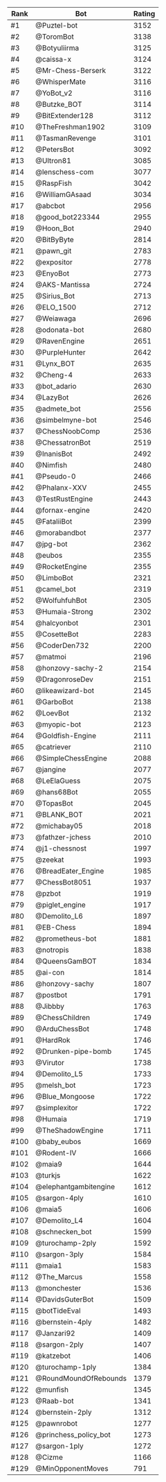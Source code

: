 Rank|Bot|Rating
---|---|---
#1|@Puztel-bot|3152
#2|@ToromBot|3138
#3|@Botyuliirma|3125
#4|@caissa-x|3124
#5|@Mr-Chess-Berserk|3122
#6|@WhisperMate|3116
#7|@YoBot_v2|3116
#8|@Butzke_BOT|3114
#9|@BitExtender128|3112
#10|@TheFreshman1902|3109
#11|@TasmanRevenge|3101
#12|@PetersBot|3092
#13|@Ultron81|3085
#14|@lenschess-com|3077
#15|@RaspFish|3042
#16|@WilliamGAsaad|3034
#17|@abcbot|2956
#18|@good_bot223344|2955
#19|@Hoon_Bot|2940
#20|@BitByByte|2814
#21|@pawn_git|2783
#22|@expositor|2778
#23|@EnyoBot|2773
#24|@AKS-Mantissa|2724
#25|@Sirius_Bot|2713
#26|@ELO_1500|2712
#27|@Weiawaga|2696
#28|@odonata-bot|2680
#29|@RavenEngine|2651
#30|@PurpleHunter|2642
#31|@Lynx_BOT|2635
#32|@Cheng-4|2633
#33|@bot_adario|2630
#34|@LazyBot|2626
#35|@admete_bot|2556
#36|@simbelmyne-bot|2546
#37|@ChessNoobComp|2536
#38|@ChessatronBot|2519
#39|@InanisBot|2492
#40|@Nimfish|2480
#41|@Pseudo-0|2466
#42|@Phalanx-XXV|2455
#43|@TestRustEngine|2443
#44|@fornax-engine|2420
#45|@FataliiBot|2399
#46|@morabandbot|2377
#47|@jpg-bot|2362
#48|@eubos|2355
#49|@RocketEngine|2355
#50|@LimboBot|2321
#51|@camel_bot|2319
#52|@WolfuhfuhBot|2305
#53|@Humaia-Strong|2302
#54|@halcyonbot|2301
#55|@CosetteBot|2283
#56|@CoderDen732|2200
#57|@matmoi|2196
#58|@honzovy-sachy-2|2154
#59|@DragonroseDev|2151
#60|@likeawizard-bot|2145
#61|@GarboBot|2138
#62|@LoevBot|2132
#63|@myopic-bot|2123
#64|@Goldfish-Engine|2111
#65|@catriever|2110
#66|@SimpleChessEngine|2088
#67|@jangine|2077
#68|@LeElaGuess|2075
#69|@hans68Bot|2055
#70|@TopasBot|2045
#71|@BLANK_BOT|2021
#72|@michabay05|2018
#73|@fathzer-jchess|2010
#74|@j1-chessnost|1997
#75|@zeekat|1993
#76|@BreadEater_Engine|1985
#77|@ChessBot8051|1937
#78|@pzbot|1919
#79|@piglet_engine|1917
#80|@Demolito_L6|1897
#81|@EB-Chess|1894
#82|@prometheus-bot|1881
#83|@notropis|1838
#84|@QueensGamBOT|1834
#85|@ai-con|1814
#86|@honzovy-sachy|1807
#87|@postbot|1791
#88|@Jibbby|1763
#89|@ChessChildren|1749
#90|@ArduChessBot|1748
#91|@HardRok|1746
#92|@Drunken-pipe-bomb|1745
#93|@Virutor|1738
#94|@Demolito_L5|1733
#95|@melsh_bot|1723
#96|@Blue_Mongoose|1722
#97|@simplexitor|1722
#98|@Humaia|1719
#99|@TheShadowEngine|1711
#100|@baby_eubos|1669
#101|@Rodent-IV|1666
#102|@maia9|1644
#103|@turkjs|1622
#104|@elephantgambitengine|1612
#105|@sargon-4ply|1610
#106|@maia5|1606
#107|@Demolito_L4|1604
#108|@schnecken_bot|1599
#109|@turochamp-2ply|1592
#110|@sargon-3ply|1584
#111|@maia1|1583
#112|@The_Marcus|1558
#113|@monchester|1536
#114|@DavidsGuterBot|1509
#115|@botTideEval|1493
#116|@bernstein-4ply|1482
#117|@Janzari92|1409
#118|@sargon-2ply|1407
#119|@katzebot|1406
#120|@turochamp-1ply|1384
#121|@RoundMoundOfRebounds|1379
#122|@munfish|1345
#123|@Raab-bot|1341
#124|@bernstein-2ply|1312
#125|@pawnrobot|1277
#126|@princhess_policy_bot|1273
#127|@sargon-1ply|1272
#128|@Cizme|1166
#129|@MinOpponentMoves|791
